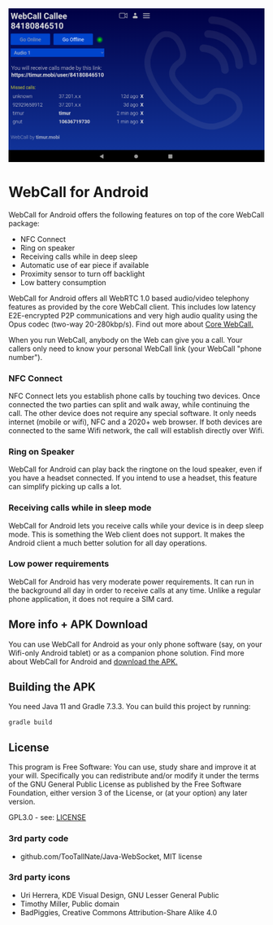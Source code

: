 <div align="center">
  <a href="https://timur.mobi/webcall/android"><img src="WebCall-for-Android.png" alt="WebCall for Android"></a>
</div>

# WebCall for Android

WebCall for Android offers the following features on top of the core WebCall package:

- NFC Connect
- Ring on speaker
- Receiving calls while in deep sleep
- Automatic use of ear piece if available
- Proximity sensor to turn off backlight
- Low battery consumption

WebCall for Android offers all WebRTC 1.0 based audio/video telephony features as provided by the core WebCall client. This includes low latency E2E-encrypted P2P communications and very high audio quality using the Opus codec (two-way 20-280kbp/s). Find out more about [Core WebCall.](https://github.com/mehrvarz/webcall/)


When you run WebCall, anybody on the Web can give you a call. Your callers only need to know your personal WebCall link (your WebCall "phone number").

### NFC Connect

NFC Connect lets you establish phone calls by touching two devices. Once connected the two parties can split and walk away, while continuing the call. The other device does not require any special software. It only needs internet (mobile or wifi), NFC and a 2020+ web browser. If both devices are connected to the same Wifi network, the call will establish directly over Wifi.

### Ring on Speaker

WebCall for Android can play back the ringtone on the loud speaker, even if you have a headset connected. If you intend to use a headset, this feature can simplify picking up calls a lot.

### Receiving calls while in sleep mode

WebCall for Android lets you receive calls while your device is in deep sleep mode. This is something the Web client does not support. It makes the Android client a much better solution for all day operations.

### Low power requirements

WebCall for Android has very moderate power requirements. It can run in the background all day in order to receive calls at any time. Unlike a regular phone application, it does not require a SIM card.

## More info + APK Download

You can use WebCall for Android as your only phone software (say, on your Wifi-only Android tablet) or as a companion phone solution. Find more about WebCall for Android and [download the APK.](https://timur.mobi/webcall/android)

## Building the APK

You need Java 11 and Gradle 7.3.3. You can build this project by running:
```
gradle build
```

## License

This program is Free Software: You can use, study share and improve it at your will. Specifically you can redistribute and/or modify it under the terms of the GNU General Public License as published by the Free Software Foundation, either version 3 of the License, or (at your option) any later version.

GPL3.0 - see: [LICENSE](LICENSE)

### 3rd party code

- github.com/TooTallNate/Java-WebSocket, MIT license

### 3rd party icons

- Uri Herrera, KDE Visual Design, GNU Lesser General Public
- Timothy Miller, Public domain
- BadPiggies, Creative Commons Attribution-Share Alike 4.0

